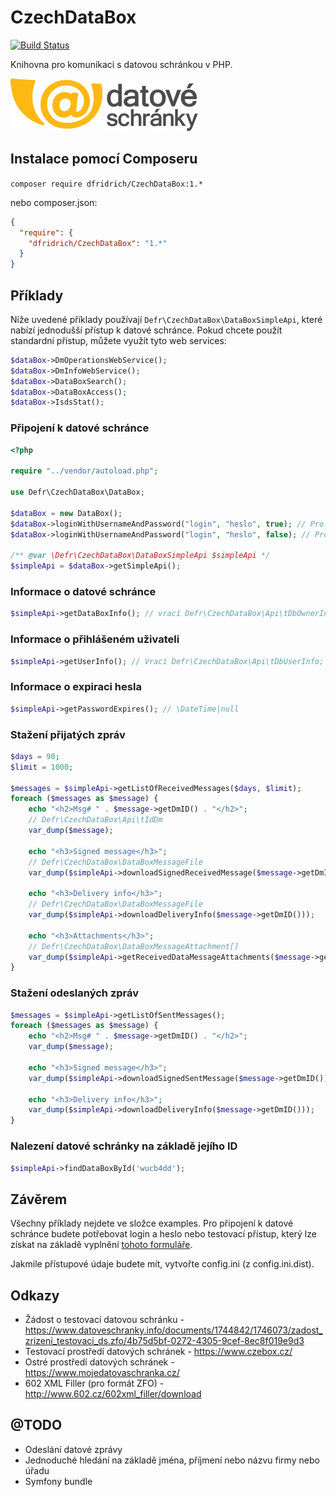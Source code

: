 # CzechDataBox

[![Build Status](https://travis-ci.org/dfridrich/CzechDataBox.svg)](https://travis-ci.org/dfridrich/CzechDataBox)

Knihovna pro komunikaci s datovou schránkou v PHP.

![Logo datových schránek](Resources/logo.png)

## Instalace pomocí Composeru

`composer require dfridrich/CzechDataBox:1.*`

nebo composer.json:

```json
{
  "require": {
    "dfridrich/CzechDataBox": "1.*"
  }
}
```

## Příklady

Níže uvedené příklady používají `Defr\CzechDataBox\DataBoxSimpleApi`, které nabízí jednodušší přístup k datové schránce. Pokud chcete použít standardní přístup, můžete využít tyto web services:

```php
$dataBox->DmOperationsWebService();
$dataBox->DmInfoWebService();
$dataBox->DataBoxSearch();
$dataBox->DataBoxAccess();
$dataBox->IsdsStat();
```

### Připojení k datové schránce

```php
<?php

require "../vendor/autoload.php";

use Defr\CzechDataBox\DataBox;

$dataBox = new DataBox();
$dataBox->loginWithUsernameAndPassword("login", "heslo", true); // Pro ostrou verzi
$dataBox->loginWithUsernameAndPassword("login", "heslo", false); // Pro verzi s testovacím přístupem

/** @var \Defr\CzechDataBox\DataBoxSimpleApi $simpleApi */
$simpleApi = $dataBox->getSimpleApi();
```

### Informace o datové schránce

```php
$simpleApi->getDataBoxInfo(); // vrací Defr\CzechDataBox\Api\tDbOwnerInfo
```

### Informace o přihlášeném uživateli

```php
$simpleApi->getUserInfo(); // Vrací Defr\CzechDataBox\Api\tDbUserInfo;
```

### Informace o expiraci hesla

```php
$simpleApi->getPasswordExpires(); // \DateTime|null
```

### Stažení přijatých zpráv

```php
$days = 90;
$limit = 1000;

$messages = $simpleApi->getListOfReceivedMessages($days, $limit);
foreach ($messages as $message) {
    echo "<h2>Msg# " . $message->getDmID() . "</h2>";
    // Defr\CzechDataBox\Api\tIdDm
    var_dump($message);
    
    echo "<h3>Signed message</h3>";
    // Defr\CzechDataBox\DataBoxMessageFile
    var_dump($simpleApi->downloadSignedReceivedMessage($message->getDmID()));
    
    echo "<h3>Delivery info</h3>";
    // Defr\CzechDataBox\DataBoxMessageFile
    var_dump($simpleApi->downloadDeliveryInfo($message->getDmID()));
    
    echo "<h3>Attachments</h3>";
    // Defr\CzechDataBox\DataBoxMessageAttachment[]
    var_dump($simpleApi->getReceivedDataMessageAttachments($message->getDmID()));
}
```

### Stažení odeslaných zpráv

```php
$messages = $simpleApi->getListOfSentMessages();
foreach ($messages as $message) {
    echo "<h2>Msg# " . $message->getDmID() . "</h2>";
    var_dump($message);

    echo "<h3>Signed message</h3>";
    var_dump($simpleApi->downloadSignedSentMessage($message->getDmID()));

    echo "<h3>Delivery info</h3>";
    var_dump($simpleApi->downloadDeliveryInfo($message->getDmID()));
}

```

### Nalezení datové schránky na základě jejího ID

```php
$simpleApi->findDataBoxById('wucb4dd');
```

## Závěrem

Všechny příklady nejdete ve složce examples. Pro připojení k datové schránce budete potřebovat login a heslo nebo testovací přístup, který lze získat na základě vyplnění [tohoto formuláře](https://www.datoveschranky.info/documents/1744842/1746073/zadost_zrizeni_testovaci_ds.zfo/4b75d5bf-0272-4305-9cef-8ec8f019e9d3).

Jakmile přístupové údaje budete mít, vytvořte config.ini (z config.ini.dist).

## Odkazy

- Žádost o testovací datovou schránku - https://www.datoveschranky.info/documents/1744842/1746073/zadost_zrizeni_testovaci_ds.zfo/4b75d5bf-0272-4305-9cef-8ec8f019e9d3
- Testovací prostředí datových schránek - https://www.czebox.cz/
- Ostré prostředí datových schránek - https://www.mojedatovaschranka.cz/
- 602 XML Filler (pro formát ZFO) - http://www.602.cz/602xml_filler/download

## @TODO

- Odeslání datové zprávy
- Jednoduché hledání na základě jména, příjmení nebo názvu firmy nebo úřadu
- Symfony bundle